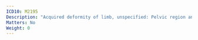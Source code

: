 ```yaml
---
ICD10: M2195
Description: "Acquired deformity of limb, unspecified: Pelvic region and thigh"
Matters: No
Weight: 0
---
```


